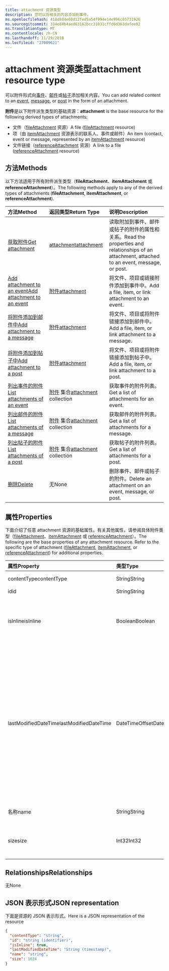 ```yaml
---
title: attachment 资源类型
description: 您可以将相关的内容添加到事件，
ms.openlocfilehash: 418d8d4e60d12fed5a54f994e14e996c65731926
ms.sourcegitcommit: 334e84b4aed63162bcc31831cffd6d363dafee02
ms.translationtype: MT
ms.contentlocale: zh-CN
ms.lasthandoff: 11/29/2018
ms.locfileid: "27009621"
---
```

# <a name="attachment-resource-type"></a><span data-ttu-id="b7a0e-103">attachment 资源类型</span><span class="sxs-lookup"><span data-stu-id="b7a0e-103">attachment resource type</span></span>

<span data-ttu-id="b7a0e-104">可以附件形式向[事件](../resources/event.md)、[邮件](../resources/message.md)或[帖子](../resources/post.md)添加相关内容。</span><span class="sxs-lookup"><span data-stu-id="b7a0e-104">You can add related content to an [event](../resources/event.md), [message](../resources/message.md), or [post](../resources/post.md) in the form of an attachment.</span></span>

<span data-ttu-id="b7a0e-105">**附件**是以下附件派生类型的基础资源：</span><span class="sxs-lookup"><span data-stu-id="b7a0e-105">**attachment** is the base resource for the following derived types of attachments:</span></span>

* <span data-ttu-id="b7a0e-106">文件（[fileAttachment](../resources/fileattachment.md) 资源）</span><span class="sxs-lookup"><span data-stu-id="b7a0e-106">A file ([fileAttachment](../resources/fileattachment.md) resource)</span></span>
* <span data-ttu-id="b7a0e-107">项（由 [itemAttachment](../resources/itemattachment.md) 资源表示的联系人、事件或邮件）</span><span class="sxs-lookup"><span data-stu-id="b7a0e-107">An item (contact, event or message, represented by an [itemAttachment](../resources/itemattachment.md) resource)</span></span>
* <span data-ttu-id="b7a0e-108">文件链接（[referenceAttachment](../resources/referenceattachment.md) 资源）</span><span class="sxs-lookup"><span data-stu-id="b7a0e-108">A link to a file ([referenceAttachment](../resources/referenceattachment.md) resource)</span></span>


## <a name="methods"></a><span data-ttu-id="b7a0e-109">方法</span><span class="sxs-lookup"><span data-stu-id="b7a0e-109">Methods</span></span>

<span data-ttu-id="b7a0e-110">以下方法适用于所有附件派生类型（**fileAttachment**、**itemAttachment** 或 **referenceAttachment**）。</span><span class="sxs-lookup"><span data-stu-id="b7a0e-110">The following methods apply to any of the derived types of attachments (**fileAttachment**, **itemAttachment**, or **referenceAttachment**).</span></span>

| <span data-ttu-id="b7a0e-111">方法</span><span class="sxs-lookup"><span data-stu-id="b7a0e-111">Method</span></span>       | <span data-ttu-id="b7a0e-112">返回类型</span><span class="sxs-lookup"><span data-stu-id="b7a0e-112">Return Type</span></span>  |<span data-ttu-id="b7a0e-113">说明</span><span class="sxs-lookup"><span data-stu-id="b7a0e-113">Description</span></span>|
|:---------------|:--------|:----------|
|[<span data-ttu-id="b7a0e-114">获取附件</span><span class="sxs-lookup"><span data-stu-id="b7a0e-114">Get attachment</span></span>](../api/attachment-get.md) | [<span data-ttu-id="b7a0e-115">attachment</span><span class="sxs-lookup"><span data-stu-id="b7a0e-115">attachment</span></span>](attachment.md) |<span data-ttu-id="b7a0e-116">读取附加到事件、邮件或帖子的附件的属性和关系。</span><span class="sxs-lookup"><span data-stu-id="b7a0e-116">Read the properties and relationships of an attachment, attached to an event, message, or post.</span></span>|
|[<span data-ttu-id="b7a0e-117">Add attachment to an event</span><span class="sxs-lookup"><span data-stu-id="b7a0e-117">Add attachment to an event</span></span>](../api/event-post-attachments.md) | [<span data-ttu-id="b7a0e-118">附件</span><span class="sxs-lookup"><span data-stu-id="b7a0e-118">attachment</span></span>](attachment.md) |<span data-ttu-id="b7a0e-119">将文件、项目或链接附件添加到事件中。</span><span class="sxs-lookup"><span data-stu-id="b7a0e-119">Add a file, item, or link attachment to an event.</span></span>|
|[<span data-ttu-id="b7a0e-120">将附件添加到邮件中</span><span class="sxs-lookup"><span data-stu-id="b7a0e-120">Add attachment to a message</span></span>](../api/message-post-attachments.md) | [<span data-ttu-id="b7a0e-121">附件</span><span class="sxs-lookup"><span data-stu-id="b7a0e-121">attachment</span></span>](attachment.md) |<span data-ttu-id="b7a0e-122">将文件、项目或将附件链接添加到邮件中。</span><span class="sxs-lookup"><span data-stu-id="b7a0e-122">Add a file, item, or link attachment to a message.</span></span>|
|[<span data-ttu-id="b7a0e-123">将附件添加到帖子中</span><span class="sxs-lookup"><span data-stu-id="b7a0e-123">Add attachment to a post</span></span>](../api/post-post-attachments.md) | [<span data-ttu-id="b7a0e-124">附件</span><span class="sxs-lookup"><span data-stu-id="b7a0e-124">attachment</span></span>](attachment.md) |<span data-ttu-id="b7a0e-125">将文件、项目或将附件链接添加到帖子中。</span><span class="sxs-lookup"><span data-stu-id="b7a0e-125">Add a file, item, or link attachment to a post.</span></span>|
|[<span data-ttu-id="b7a0e-126">列出事件的附件</span><span class="sxs-lookup"><span data-stu-id="b7a0e-126">List attachments of an event</span></span>](../api/event-list-attachments.md) | <span data-ttu-id="b7a0e-127">[附件](attachment.md) 集合</span><span class="sxs-lookup"><span data-stu-id="b7a0e-127">[attachment](attachment.md) collection</span></span> | <span data-ttu-id="b7a0e-128">获取事件的附件列表。</span><span class="sxs-lookup"><span data-stu-id="b7a0e-128">Get a list of attachments for an event.</span></span> |
|[<span data-ttu-id="b7a0e-129">列出邮件的附件</span><span class="sxs-lookup"><span data-stu-id="b7a0e-129">List attachments of a message</span></span>](../api/message-list-attachments.md) | <span data-ttu-id="b7a0e-130">[附件](attachment.md) 集合</span><span class="sxs-lookup"><span data-stu-id="b7a0e-130">[attachment](attachment.md) collection</span></span> | <span data-ttu-id="b7a0e-131">获取邮件的附件列表。</span><span class="sxs-lookup"><span data-stu-id="b7a0e-131">Get a list of attachments for a message.</span></span> |
|[<span data-ttu-id="b7a0e-132">列出帖子的附件</span><span class="sxs-lookup"><span data-stu-id="b7a0e-132">List attachments of a post</span></span>](../api/post-list-attachments.md) | <span data-ttu-id="b7a0e-133">[附件](attachment.md) 集合</span><span class="sxs-lookup"><span data-stu-id="b7a0e-133">[attachment](attachment.md) collection</span></span> | <span data-ttu-id="b7a0e-134">获取帖子的附件列表。</span><span class="sxs-lookup"><span data-stu-id="b7a0e-134">Get a list of attachments for a post.</span></span> |
|[<span data-ttu-id="b7a0e-135">删除</span><span class="sxs-lookup"><span data-stu-id="b7a0e-135">Delete</span></span>](../api/attachment-delete.md) | <span data-ttu-id="b7a0e-136">无</span><span class="sxs-lookup"><span data-stu-id="b7a0e-136">None</span></span> |<span data-ttu-id="b7a0e-137">删除事件、邮件或帖子的附件。</span><span class="sxs-lookup"><span data-stu-id="b7a0e-137">Delete an attachment on an event, message, or post.</span></span> |

## <a name="properties"></a><span data-ttu-id="b7a0e-138">属性</span><span class="sxs-lookup"><span data-stu-id="b7a0e-138">Properties</span></span>

<span data-ttu-id="b7a0e-p101">下面介绍了任意 attachment 资源的基础属性。有关其他属性，请参阅具体附件类型（[fileAttachment](../resources/fileattachment.md)、[itemAttachment](../resources/itemattachment.md) 或 [referenceAttachment](../resources/referenceattachment.md)）。</span><span class="sxs-lookup"><span data-stu-id="b7a0e-p101">The following are the base properties of any attachment resource. Refer to the specific type of attachment ([fileAttachment](../resources/fileattachment.md), [itemAttachment](../resources/itemattachment.md), or [referenceAttachment](../resources/referenceattachment.md)) for additional properties.</span></span>

| <span data-ttu-id="b7a0e-141">属性</span><span class="sxs-lookup"><span data-stu-id="b7a0e-141">Property</span></span>     | <span data-ttu-id="b7a0e-142">类型</span><span class="sxs-lookup"><span data-stu-id="b7a0e-142">Type</span></span>   |<span data-ttu-id="b7a0e-143">说明</span><span class="sxs-lookup"><span data-stu-id="b7a0e-143">Description</span></span>|
|:---------------|:--------|:----------|
|<span data-ttu-id="b7a0e-144">contentType</span><span class="sxs-lookup"><span data-stu-id="b7a0e-144">contentType</span></span>|<span data-ttu-id="b7a0e-145">String</span><span class="sxs-lookup"><span data-stu-id="b7a0e-145">String</span></span>|<span data-ttu-id="b7a0e-146">MIME 类型。</span><span class="sxs-lookup"><span data-stu-id="b7a0e-146">The MIME type.</span></span>|
|<span data-ttu-id="b7a0e-147">id</span><span class="sxs-lookup"><span data-stu-id="b7a0e-147">id</span></span>|<span data-ttu-id="b7a0e-148">String</span><span class="sxs-lookup"><span data-stu-id="b7a0e-148">String</span></span>| <span data-ttu-id="b7a0e-149">只读。</span><span class="sxs-lookup"><span data-stu-id="b7a0e-149">Read-only.</span></span>|
|<span data-ttu-id="b7a0e-150">isInline</span><span class="sxs-lookup"><span data-stu-id="b7a0e-150">isInline</span></span>|<span data-ttu-id="b7a0e-151">Boolean</span><span class="sxs-lookup"><span data-stu-id="b7a0e-151">Boolean</span></span>|<span data-ttu-id="b7a0e-152">如果附件是内嵌附件，则为 `true`；否则为 `false`。</span><span class="sxs-lookup"><span data-stu-id="b7a0e-152">`true` if the attachment is an inline attachment; otherwise, `false`.</span></span>|
|<span data-ttu-id="b7a0e-153">lastModifiedDateTime</span><span class="sxs-lookup"><span data-stu-id="b7a0e-153">lastModifiedDateTime</span></span>|<span data-ttu-id="b7a0e-154">DateTimeOffset</span><span class="sxs-lookup"><span data-stu-id="b7a0e-154">DateTimeOffset</span></span>|<span data-ttu-id="b7a0e-p102">时间戳类型表示使用 ISO 8601 格式的日期和时间信息，并且始终处于 UTC 时间。例如，2014 年 1 月 1 日午夜 UTC 类似于如下形式：`'2014-01-01T00:00:00Z'`</span><span class="sxs-lookup"><span data-stu-id="b7a0e-p102">The Timestamp type represents date and time information using ISO 8601 format and is always in UTC time. For example, midnight UTC on Jan 1, 2014 would look like this: `'2014-01-01T00:00:00Z'`</span></span>|
|<span data-ttu-id="b7a0e-157">名称</span><span class="sxs-lookup"><span data-stu-id="b7a0e-157">name</span></span>|<span data-ttu-id="b7a0e-158">String</span><span class="sxs-lookup"><span data-stu-id="b7a0e-158">String</span></span>|<span data-ttu-id="b7a0e-159">附件的文件名。</span><span class="sxs-lookup"><span data-stu-id="b7a0e-159">The attachment's file name.</span></span>|
|<span data-ttu-id="b7a0e-160">size</span><span class="sxs-lookup"><span data-stu-id="b7a0e-160">size</span></span>|<span data-ttu-id="b7a0e-161">Int32</span><span class="sxs-lookup"><span data-stu-id="b7a0e-161">Int32</span></span>|<span data-ttu-id="b7a0e-162">附件大小，以字节为单位。</span><span class="sxs-lookup"><span data-stu-id="b7a0e-162">The length of the attachment in bytes.</span></span>|

## <a name="relationships"></a><span data-ttu-id="b7a0e-163">Relationships</span><span class="sxs-lookup"><span data-stu-id="b7a0e-163">Relationships</span></span>
<span data-ttu-id="b7a0e-164">无</span><span class="sxs-lookup"><span data-stu-id="b7a0e-164">None</span></span>

## <a name="json-representation"></a><span data-ttu-id="b7a0e-165">JSON 表示形式</span><span class="sxs-lookup"><span data-stu-id="b7a0e-165">JSON representation</span></span>

<span data-ttu-id="b7a0e-166">下面是资源的 JSON 表示形式。</span><span class="sxs-lookup"><span data-stu-id="b7a0e-166">Here is a JSON representation of the resource</span></span>

<!-- {
  "blockType": "resource",
  "baseType": "microsoft.graph.entity",
  "abstract": true,
  "optionalProperties": [

  ],
  "keyProperty": "id",
  "@odata.type": "microsoft.graph.attachment"
}-->

```json
{
  "contentType": "string",
  "id": "string (identifier)",
  "isInline": true,
  "lastModifiedDateTime": "String (timestamp)",
  "name": "string",
  "size": 1024
}

```


<!-- uuid: 8fcb5dbc-d5aa-4681-8e31-b001d5168d79
2015-10-25 14:57:30 UTC -->
<!-- {
  "type": "#page.annotation",
  "description": "attachment resource",
  "keywords": "",
  "section": "documentation",
  "tocPath": ""
}-->
